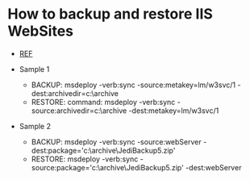 # How to backup and restore IIS WebSites

* [REF](https://technet.microsoft.com/en-us/library/99a7c12c-0deb-484c-a113-3920a49c7faa)

* Sample 1
  * BACKUP: msdeploy -verb:sync -source:metakey=lm/w3svc/1 -dest:archivedir=c:\archive
  * RESTORE: command: msdeploy -verb:sync -source:archivedir=c:\archive -dest:metakey=lm/w3svc/1

* Sample 2
  * BACKUP: msdeploy -verb:sync -source:webServer -dest:package='c:\archive\JediBackup5.zip'
  * RESTORE: msdeploy -verb:sync -source:package='c:\archive\JediBackup5.zip' -dest:webServer
